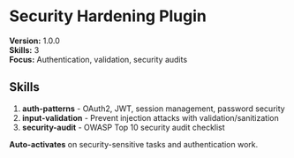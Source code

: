 # Security Hardening Plugin

**Version:** 1.0.0  
**Skills:** 3  
**Focus:** Authentication, validation, security audits

## Skills

1. **auth-patterns** - OAuth2, JWT, session management, password security
2. **input-validation** - Prevent injection attacks with validation/sanitization
3. **security-audit** - OWASP Top 10 security audit checklist

**Auto-activates** on security-sensitive tasks and authentication work.

